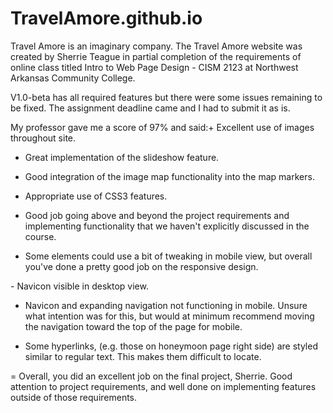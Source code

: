 # TravelAmore.github.io
Travel Amore is an imaginary company. The Travel Amore website was created by Sherrie Teague in partial completion of the requirements of online class titled Intro to Web Page Design - CISM 2123 at Northwest Arkansas Community College. 

V1.0-beta has all required features but there were some issues remaining to be fixed. The assignment deadline came and I had to submit it as is.
 
My professor gave me a score of 97% and said:+ Excellent use of images throughout site.

+ ﻿﻿﻿﻿﻿﻿Great implementation of the slideshow feature.

+ Good integration of the image map functionality into the map markers.

+ Appropriate use of CSS3 features.

+ Good job going above and beyond the project requirements and implementing functionality that we haven't explicitly discussed in the course.

+ Some elements could use a bit of tweaking in mobile view, but overall you've done a pretty good job on the responsive design.

﻿﻿- Navicon visible in desktop view.

- Navicon and expanding navigation not functioning in mobile.  Unsure what intention was for this, but would at minimum recommend moving the navigation toward the top of the page for mobile.

- Some hyperlinks, (e.g. those on honeymoon page right side) are styled similar to regular text.  This makes them difficult to locate.

= Overall, you did an excellent job on the final project, Sherrie.  Good attention to project requirements, and well done on implementing features outside of those requirements. 
 
